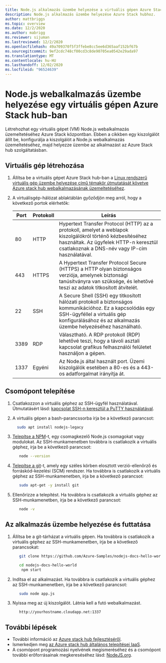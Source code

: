 ```yaml
---
title: Node.js alkalmazás üzembe helyezése a virtuális gépen Azure Stack hub-ban
description: Node.js alkalmazás üzembe helyezése Azure Stack hubhoz.
author: mattbriggs
ms.topic: overview
ms.date: 12/2/2020
ms.author: mabrigg
ms.reviewer: sijuman
ms.lastreviewed: 12/2/2020
ms.openlocfilehash: 49a709370f5f3ffebe8cc5ee6d365aaf152bf67b
ms.sourcegitcommit: 9ef2cdc748cf00cd3c8de90705ea0542e29ada97
ms.translationtype: MT
ms.contentlocale: hu-HU
ms.lasthandoff: 12/02/2020
ms.locfileid: "96524639"
---
```

# <a name="deploy-a-nodejs-web-app-to-a-vm-in-azure-stack-hub"></a>Node.js webalkalmazás üzembe helyezése egy virtuális gépen Azure Stack hub-ban

Létrehozhat egy virtuális gépet (VM) Node.js webalkalmazás üzemeltetéséhez Azure Stack központban. Ebben a cikkben egy kiszolgálót állít be, konfigurálja a kiszolgálót a Node.js webalkalmazás üzemeltetéséhez, majd helyezze üzembe az alkalmazást az Azure Stack hub szolgáltatásban.

## <a name="create-a-vm"></a>Virtuális gép létrehozása

1. Állítsa be a virtuális gépet Azure Stack hub-ban a [Linux rendszerű virtuális gép üzembe helyezése című témakör útmutatását követve Azure stack hub webalkalmazásának üzemeltetéséhez](azure-stack-dev-start-howto-deploy-linux.md).

2. A virtuálisgép-hálózat ablaktáblán győződjön meg arról, hogy a következő portok elérhetők:

    | Port | Protokoll | Leírás |
    | --- | --- | --- |
    | 80 | HTTP | Hypertext Transfer Protocol (HTTP) az a protokoll, amelyet a weblapok kiszolgálókról történő kézbesítéséhez használtak. Az ügyfelek HTTP-n keresztül csatlakoznak a DNS-név vagy IP-cím használatával. |
    | 443 | HTTPS | A Hypertext Transfer Protocol Secure (HTTPS) a HTTP olyan biztonságos verziója, amelynek biztonsági tanúsítványra van szüksége, és lehetővé teszi az adatok titkosított átvitelét. |
    | 22 | SSH | A Secure Shell (SSH) egy titkosított hálózati protokoll a biztonságos kommunikációhoz. Ez a kapcsolódás egy SSH-ügyféllel a virtuális gép konfigurálásához és az alkalmazás üzembe helyezéséhez használható. |
    | 3389 | RDP | Választható. A RDP protokoll (RDP) lehetővé teszi, hogy a távoli asztali kapcsolat grafikus felhasználói felületet használjon a gépen.   |
    | 1337 | Egyéni | Az Node.js által használt port. Üzemi kiszolgálók esetében a 80-es és a 443-os adatforgalmat irányítja át. |

## <a name="install-node"></a>Csomópont telepítése

1. Csatlakozzon a virtuális géphez az SSH-ügyfél használatával. Útmutatásért lásd: [kapcsolat SSH-n keresztül a PuTTY használatával](azure-stack-dev-start-howto-ssh-public-key.md#connect-with-ssh-by-using-putty).

1. A virtuális gépen a bash-parancssorba írja be a következő parancsot:

    ```bash  
      sudo apt install nodejs-legacy
    ```

2. [Telepítse a NPM](https://www.npmjs.com/)-t, egy csomagkezelő Node.js csomagokat vagy modulokat. Az SSH-munkamenetben továbbra is csatlakozik a virtuális géphez, írja be a következő parancsot:

    ```bash  
       node --version
    ```

3. [Telepítse a git](https://git-scm.com)-t, amely egy széles körben elosztott verzió-ellenőrző és forráskód-kezelési (SCM) rendszer. Ha továbbra is csatlakozik a virtuális géphez az SSH-munkamenetben, írja be a következő parancsot:

    ```bash  
       sudo apt-get -y install git
    ```

3. Ellenőrizze a telepítést. Ha továbbra is csatlakozik a virtuális géphez az SSH-munkamenetben, írja be a következő parancsot:

    ```bash  
       node -v
    ```

## <a name="deploy-and-run-the-app"></a>Az alkalmazás üzembe helyezése és futtatása

1. Állítsa be a git-tárházat a virtuális gépen. Ha továbbra is csatlakozik a virtuális géphez az SSH-munkamenetben, írja be a következő parancsokat:

    ```bash  
       git clone https://github.com/Azure-Samples/nodejs-docs-hello-world.git
    
       cd nodejs-docs-hello-world
        npm start
    ```

2. Indítsa el az alkalmazást. Ha továbbra is csatlakozik a virtuális géphez az SSH-munkamenetben, írja be a következő parancsot:

    ```bash  
       sudo node app.js
    ```

3. Nyissa meg az új kiszolgálót. Látnia kell a futó webalkalmazást.

    ```HTTP  
       http://yourhostname.cloudapp.net:1337
    ```

## <a name="next-steps"></a>További lépések

- További információ az [Azure stack hub fejlesztéséről](azure-stack-dev-start.md).
- Ismerkedjen meg [az Azure stack hub általános telepítései IaaS](azure-stack-dev-start-deploy-app.md).
- A csomópont programozási nyelvének megismeréséhez és a csomópont további erőforrásainak megkereséséhez lásd: [NodeJS.org](https://nodejs.org).
